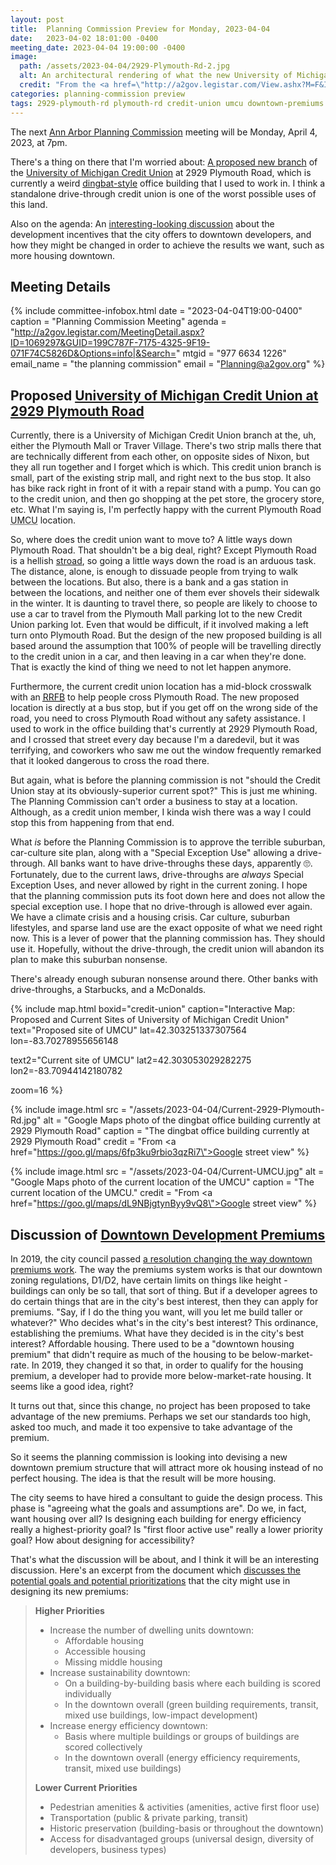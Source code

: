 ```yaml
---
layout: post
title:  Planning Commission Preview for Monday, 2023-04-04
date:   2023-04-02 18:01:00 -0400
meeting_date: 2023-04-04 19:00:00 -0400
image:
  path: /assets/2023-04-04/2929-Plymouth-Rd-2.jpg
  alt: An architectural rendering of what the new University of Michigan Credit Union branch might look like, if built - a teeny tiny one-story building, with a drive-through and a bunch of parking.  Lots of cars, even in their rendering.
  credit: "From the <a href=\"http://a2gov.legistar.com/View.ashx?M=F&ID=11680941&GUID=9810C26C-FD44-46FB-BB1C-F6047C1131E6\">project's proposal documents</a>"
categories: planning-commission preview
tags: 2929-plymouth-rd plymouth-rd credit-union umcu downtown-premiums
---
```


<span class="h-event">The next <span class="p-name">[Ann Arbor Planning Commission](https://www.a2gov.org/departments/planning/development-review/Pages/CityPlanningCommission.aspx) meeting</span> will be <time class="dt-start" datetime="2023-04-04T19:00-0400">Monday, April 4, 2023, at 7pm</time>.</span>

There's a thing on there that I'm worried about:  [A proposed new branch](#proposed-university-of-michigan-credit-union-at-2929-plymouth-road) of the [University of Michigan Credit Union](https://umcu.org/) at 2929 Plymouth Road, which is currently a weird [dingbat-style](https://en.wikipedia.org/wiki/Dingbat_%28building%29) office building that I used to work in.  I think a standalone drive-through credit union is one of the worst possible uses of this land.

Also on the agenda:  An [interesting-looking discussion](#discussion-of-downtown-development-premiums) about the development incentives that the city offers to downtown developers, and how they might be changed in order to achieve the results we want, such as more housing downtown.

<!--more-->

## Meeting Details

{% include committee-infobox.html 
  date    = "2023-04-04T19:00-0400"
  caption = "Planning Commission Meeting"
  agenda  = "http://a2gov.legistar.com/MeetingDetail.aspx?ID=1069297&GUID=199C787F-7175-4325-9F19-071F74C5826D&Options=info|&Search="
  mtgid   = "977 6634 1226"
  email_name = "the planning commission"
  email   = "Planning@a2gov.org"
%}


## Proposed [University of Michigan Credit Union at 2929 Plymouth Road](http://a2gov.legistar.com/LegislationDetail.aspx?ID=6027309&GUID=E23F61D0-A17F-4065-B240-E3A3F88CCA78&Options=&Search=)

Currently, there is a University of Michigan Credit Union branch at the, uh, either the Plymouth Mall or Traver Village.  There's two strip malls there that are technically different from each other, on opposite sides of Nixon, but they all run together and I forget which is which.  This credit union branch is small, part of the existing strip mall, and right next to the bus stop.  It also has bike rack right in front of it with a repair stand with a pump.  You can go to the credit union, and then go shopping at the pet store, the grocery store, etc.  What I'm saying is, I'm perfectly happy with the current Plymouth Road <abbr title="University of Michigan Credit Union">UMCU</abbr> location.  

So, where does the credit union want to move to?  A little ways down Plymouth Road.  That shouldn't be a big deal, right?  Except Plymouth Road is a hellish [stroad](https://en.wikipedia.org/wiki/Stroad), so going a little ways down the road is an arduous task.  The distance, alone, is enough to dissuade people from trying to walk between the locations.  But also, there is a bank and a gas station in between the locations, and neither one of them ever shovels their sidewalk in the winter.  It is daunting to travel there, so people are likely to choose to use a car to travel from the Plymouth Mall parking lot to the new Credit Union parking lot.  Even that would be difficult, if it involved making a left turn onto Plymouth Road.  But the design of the new proposed building is all based around the assumption that 100% of people will be travelling directly to the credit union in a car, and then leaving in a car when they're done.  That is exactly the kind of thing we need to not let happen anymore.

Furthermore, the current credit union location has a mid-block crosswalk with an <abbr title="Rectangular Rapid Flashing Beacon">[RRFB](https://highways.dot.gov/safety/proven-safety-countermeasures/rectangular-rapid-flashing-beacons-rrfb)</abbr> to help people cross Plymouth Road.  The new proposed location is directly at a bus stop, but if you get off on the wrong side of the road, you need to cross Plymouth Road without any safety assistance.  I used to work in the office building that's currently at 2929 Plymouth Road, and I crossed that street every day because I'm a daredevil, but it was terrifying, and coworkers who saw me out the window frequently remarked that it looked dangerous to cross the road there.

But again, what is before the planning commission is not "should the Credit Union stay at its obviously-superior current spot?" This is just me whining.  The Planning Commission can't order a business to stay at a location.  Although, as a credit union member, I kinda wish there was a way I could stop this from happening from that end.

What _is_ before the Planning Commission is to approve the terrible suburban, car-culture site plan, along with a "Special Exception Use" allowing a drive-through.  All banks want to have drive-throughs these days, apparently 🙄.  Fortunately, due to the current laws, drive-throughs are _always_ Special Exception Uses, and never allowed by right in the current zoning.  I hope that the planning commission puts its foot down here and does not allow the special exception use.  I hope that no drive-through is allowed ever again.  We have a climate crisis and a housing crisis.  Car culture, suburban lifestyles, and sparse land use are the exact opposite of what we need right now.  This is a lever of power that the planning commission has.  They should use it.  Hopefully, without the drive-through, the credit union will abandon its plan to make this suburban nonsense.

There's already enough suburan nonsense around there.  Other banks with drive-throughs, a Starbucks, and a McDonalds.

{% include map.html boxid="credit-union" 
  caption="Interactive Map: Proposed and Current Sites of University of Michigan Credit Union" 
  text="Proposed site of UMCU" 
  lat=42.303251337307564
  lon=-83.70278955656148

  text2="Current site of UMCU"
  lat2=42.303053029282275
  lon2=-83.70944142180782
  
  zoom=16
%}

{% include image.html 
  src     = "/assets/2023-04-04/Current-2929-Plymouth-Rd.jpg"
  alt     = "Google Maps photo of the dingbat office building currently at 2929 Plymouth Road"
  caption = "The dingbat office building currently at 2929 Plymouth Road"
  credit  = "From <a href=\"https://goo.gl/maps/6fp3ku9rbio3qzRi7\">Google street view</a>"
%}

{% include image.html 
  src     = "/assets/2023-04-04/Current-UMCU.jpg"
  alt     = "Google Maps photo of the current location of the UMCU"
  caption = "The current location of the UMCU."
  credit  = "From <a href=\"https://goo.gl/maps/dL9NBjgtynByy9vQ8\">Google street view</a>"
%}


## Discussion of [Downtown Development Premiums](http://a2gov.legistar.com/LegislationDetail.aspx?ID=6114881&GUID=C4DDDE5C-FF45-4A5E-B851-0D2815506809&Options=&Search=)

In 2019, the city council passed [a resolution changing the way downtown premiums work](http://a2gov.legistar.com/LegislationDetail.aspx?ID=4147361&GUID=CF65060C-858F-4C8B-A0A7-BC2294D1E926&Options=ID%7cText%7c&Search=premium&FullText=1).  The way the premiums system works is that our downtown zoning regulations, D1/D2, have certain limits on things like height - buildings can only be so tall, that sort of thing.  But if a developer agrees to do certain things that are in the city's best interest, then they can apply for premiums.  "Say, if I do the thing you want, will you let me build taller or whatever?"  Who decides what's in the city's best interest?  This ordinance, establishing the premiums.  What have they decided is in the city's best interest?  Affordable housing.  There used to be a "downtown housing premium" that didn't require as much of the housing to be below-market-rate.  In 2019, they changed it so that, in order to qualify for the housing premium, a developer had to provide more below-market-rate housing.  It seems like a good idea, right?

It turns out that, since this change, no project has been proposed to take advantage of the new premiums.  Perhaps we set our standards too high, asked too much, and made it too expensive to take advantage of the premium.

So it seems the planning commission is looking into devising a new downtown premium structure that will attract more ok housing instead of no perfect housing.  The idea is that the result will be more housing.

The city seems to have hired a consultant to guide the design process.  This phase is "agreeing what the goals and assumptions are".  Do we, in fact, want housing over all?  Is designing each building for energy efficiency really a highest-priority goal?  Is "first floor active use" really a lower priority goal?  How about designing for accessibility?

That's what the discussion will be about, and I think it will be an interesting discussion.  Here's an excerpt from the document which [discusses the potential goals and potential prioritizations](http://a2gov.legistar.com/View.ashx?M=F&ID=11806915&GUID=791CF309-FA85-4B6D-BA6A-9604EB0C0F12) that the city might use in designing its new premiums:

> **Higher Priorities**
> * Increase the number of dwelling units downtown:
>   * Affordable housing
>   * Accessible housing
>   * Missing middle housing
> * Increase sustainability downtown:
>   * On a building-by-building basis where each building is scored individually
>   * In the downtown overall (green building requirements, transit, mixed use buildings, low-impact development)
> * Increase energy efficiency downtown:
>   * Basis where multiple buildings or groups of buildings are scored collectively
>   * In the downtown overall (energy efficiency requirements, transit, mixed use buildings)
>
> **Lower Current Priorities**
> * Pedestrian amenities & activities (amenities, active first floor use)
> * Transportation (public & private parking, transit)
> * Historic preservation (building-basis or throughout the downtown)
> * Access for disadvantaged groups (universal design, diversity of developers, business types)
